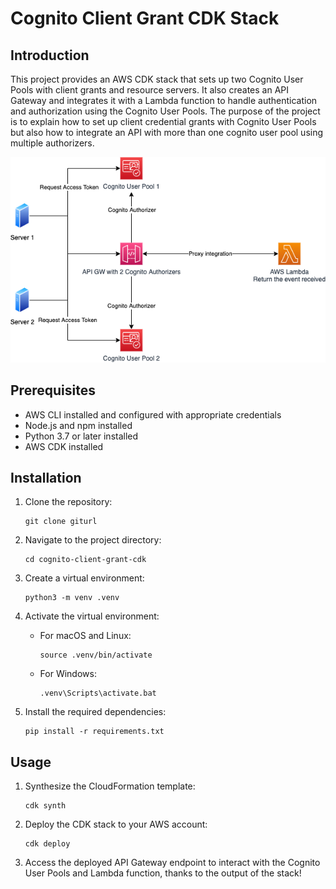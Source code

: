 # Cognito Client Grant CDK Stack

## Introduction

This project provides an AWS CDK stack that sets up two Cognito User Pools with client grants and resource servers. It also creates an API Gateway and integrates it with a Lambda function to handle authentication and authorization using the Cognito User Pools.
The purpose of the project is to explain how to set up client credential grants with Cognito User Pools but also how to integrate an API with more than one cognito user pool using multiple authorizers.

![Alt Text](archi_cog.png "Architecture")


## Prerequisites

- AWS CLI installed and configured with appropriate credentials
- Node.js and npm installed
- Python 3.7 or later installed
- AWS CDK installed

## Installation

1. Clone the repository:
   ```
   git clone giturl
   ```

2. Navigate to the project directory:
   ```
   cd cognito-client-grant-cdk
   ```

3. Create a virtual environment:
   ```
   python3 -m venv .venv
   ```

4. Activate the virtual environment:
   - For macOS and Linux:
     ```
     source .venv/bin/activate
     ```
   - For Windows:
     ```
     .venv\Scripts\activate.bat
     ```

5. Install the required dependencies:
   ```
   pip install -r requirements.txt
   ```

## Usage

1. Synthesize the CloudFormation template:
   ```
   cdk synth
   ```

2. Deploy the CDK stack to your AWS account:
   ```
   cdk deploy
   ```

3. Access the deployed API Gateway endpoint to interact with the Cognito User Pools and Lambda function, thanks to the output of the stack!

